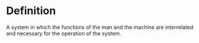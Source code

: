 # Definition

A system in which the functions of the man and the machine are
interrelated and necessary for the operation of the system.
